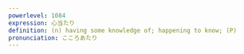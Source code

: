 ```yaml
---
powerlevel: 1084
expression: 心当たり
definition: (n) having some knowledge of; happening to know; (P)
pronunciation: こころあたり
---
```

